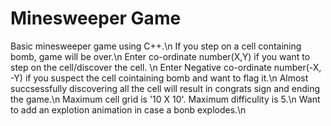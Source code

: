 # Minesweeper Game
Basic minesweeper game using C++.\n
If you step on a cell containing bomb, game will be over.\n
Enter co-ordinate number(X,Y) if you want to step on the cell/discover the cell. \n
Enter Negative co-ordinate number(-X, -Y) if you suspect the cell cointaining bomb and want to flag it.\n
Almost succsessfully discovering all the cell will result in congrats sign and ending the game.\n
Maximum cell  grid is '10 X 10'. Maximum difficulity is 5.\n
Want to add an explotion animation in case a bonb explodes.\n
